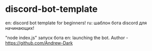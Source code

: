 # discord-bot-template
en: discord bot template for beginners! ru: шаблон бота discord для начинающих!

"node index.js" запуск бота en: launching the bot.
Author - https://github.com/Andrew-Dark
